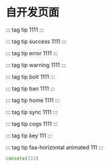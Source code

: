 <!--
 * @Author: 可以清心
 * @Description: 
 * @Date: 2022-11-01 15:55:08
 * @LastEditTime: 2022-11-01 15:55:10
-->

# 自开发页面
::: tag tip
1111
:::

::: tag tip success
1111
:::

::: tag tip error
1111
:::

::: tag tip warning
1111
:::

::: tag tip bolt
1111
:::

::: tag tip ban
1111
:::

::: tag tip home
1111
:::


::: tag tip sync
1111
:::

::: tag tip cogs
1111
:::

::: tag tip key
111
:::

::: tag tip faa-horizontal animated
111
:::


<l-download link="https://www.keyiqingxin.cn" title="下载包" />

```js
console(111)
```